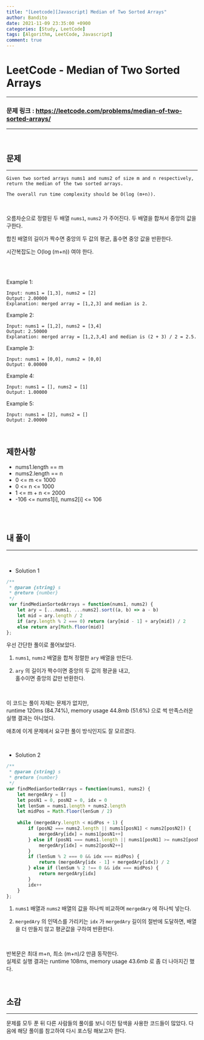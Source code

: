 ```yaml
---
title: "[Leetcode][Javascript] Median of Two Sorted Arrays"
author: Bandito
date: 2021-11-09 23:35:00 +0900
categories: [Study, LeetCode]
tags: [Algorithm, LeetCode, Javascript]
comment: true
---
```

 
# LeetCode - Median of Two Sorted Arrays


***
### 문제 링크 : <https://leetcode.com/problems/median-of-two-sorted-arrays/>

***

<br/>

## 문제
***

```
Given two sorted arrays nums1 and nums2 of size m and n respectively, return the median of the two sorted arrays.

The overall run time complexity should be O(log (m+n)).
```
<br>

오름차순으로 정렬된 두 배열 `nums1`, `nums2` 가 주어진다. 두 배열을 합쳐서 중앙의 값을 구한다.    

합친 배열의 길이가 짝수면 중앙의 두 값의 평균, 홀수면 중앙 값을 반환한다.    

시간복잡도는 O(log (m+n)) 여야 한다.    

<br/>
<br/>


Example 1:
```
Input: nums1 = [1,3], nums2 = [2]
Output: 2.00000
Explanation: merged array = [1,2,3] and median is 2.
```

Example 2:
```
Input: nums1 = [1,2], nums2 = [3,4]
Output: 2.50000
Explanation: merged array = [1,2,3,4] and median is (2 + 3) / 2 = 2.5.
```

Example 3:
```
Input: nums1 = [0,0], nums2 = [0,0]
Output: 0.00000
```

Example 4:
```
Input: nums1 = [], nums2 = [1]
Output: 1.00000
```

Example 5:
```
Input: nums1 = [2], nums2 = []
Output: 2.00000
```

<br/>

## 제한사항

+ nums1.length == m
+ nums2.length == n
+ 0 <= m <= 1000
+ 0 <= n <= 1000
+ 1 <= m + n <= 2000
+ -106 <= nums1[i], nums2[i] <= 106

<br/>
<br/>


## 내 풀이
***
<br>

+ Solution 1

```javascript
/**
 * @param {string} s
 * @return {number}
 */
 var findMedianSortedArrays = function(nums1, nums2) {
    let ary = [...nums1, ...nums2].sort((a, b) => a - b)
    let mid = ary.length / 2
    if (ary.length % 2 === 0) return (ary[mid - 1] + ary[mid]) / 2
    else return ary[Math.floor(mid)]
};
```

우선 간단한 풀이로 풀어보았다. 

1. `nums1`, `nums2` 배열을 합쳐 정렬한 `ary` 배열을 만든다.    

2. `ary` 의 길이가 짝수이면 중앙의 두 값의 평균을 내고,    
홀수이면 중앙의 값만 반환한다.    

<br>

이 코드는 풀이 자체는 문제가 없지만,     
runtime 120ms (84.74%), memory usage 44.8mb (51.6%) 으로 썩 만족스러운 실행 결과는 아니었다. 

애초에 이게 문제에서 요구한 풀이 방식인지도 잘 모르겠다.    

<br>

+ Solution 2

```javascript
/**
 * @param {string} s
 * @return {number}
 */
var findMedianSortedArrays = function(nums1, nums2) {
    let mergedAry = []
    let posN1 = 0, posN2 = 0, idx = 0
    let lenSum = nums1.length + nums2.length
    let midPos = Math.floor(lenSum / 2)
    
    while (mergedAry.length < midPos + 1) {
        if (posN2 === nums2.length || nums1[posN1] < nums2[posN2]) {
            mergedAry[idx] = nums1[posN1++]
        } else if (posN1 === nums1.length || nums1[posN1] >= nums2[posN2]) {
            mergedAry[idx] = nums2[posN2++]
        }
        if (lenSum % 2 === 0 && idx === midPos) {
            return (mergedAry[idx - 1] + mergedAry[idx]) / 2
        } else if (lenSum % 2 !== 0 && idx === midPos) {
            return mergedAry[idx]
        }
        idx++
    }   
};
```

1. `nums1` 배열과 `nums2` 배열의 값을 하나씩 비교하며 `mergedAry` 에 하나씩 넣는다.

2. `mergedAry` 의 인덱스를 가리키는 `idx` 가 `mergedAry` 길이의 절반에 도달하면, 배열을 더 만들지 않고 평균값을 구하여 반환한다.    

<br>

반복문은 최대 m+n, 최소 (m+n)/2 만큼 동작한다.    
실제로 실행 결과는 runtime 108ms, memory usage 43.6mb 로 좀 더 나아지긴 했다.    

<br>



## 소감
***

문제를 모두 푼 뒤 다른 사람들의 풀이를 보니 이진 탐색을 사용한 코드들이 많았다. 다음에 해당 풀이를 참고하여 다시 포스팅 해보고자 한다. 

